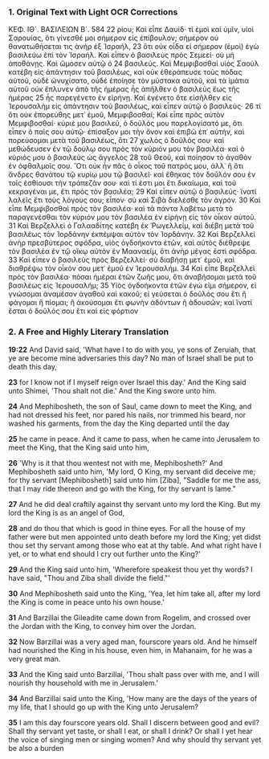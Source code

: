 ### 1. Original Text with Light OCR Corrections

ΚΕΦ. ΙΘ´. ΒΑΣΙΛΕΙΩΝ Β´. 584
22 ρίου; Καὶ εἶπε Δαυίδ· τί ἐμοὶ καὶ ὑμῖν, υἱοὶ Σαρουίας, ὅτι γίνεσθέ μοι
   σήμερον εἰς ἐπίβουλον; σήμερον οὐ θανατωθήσεται τις ἀνὴρ ἐξ Ἰσραήλ,
23 ὅτι οὐκ οἶδα εἰ σήμερον (ἐμοὶ) ἐγὼ βασιλεύω ἐπὶ τὸν Ἰσραήλ. Καὶ εἶπεν
   ὁ βασιλεὺς πρὸς Σεμεεί· οὐ μὴ ἀποθάνῃς. Καὶ ὤμοσεν αὐτῷ ὁ
24 βασιλεύς. Καὶ Μεμφιβοσθαὶ υἱὸς Σαοὺλ κατέβη εἰς ἀπάντησιν τοῦ
   βασιλέως, καὶ οὐκ ἐθεράπευσε τοὺς πόδας αὑτοῦ, οὐδὲ ὠνυχίσατο,
   οὐδὲ ἐποίησε τὸν μύστακα αὑτοῦ, καὶ τὰ ἱμάτια αὑτοῦ οὐκ
   ἔπλυνεν ἀπὸ τῆς ἡμέρας ἧς ἀπῆλθεν ὁ βασιλεὺς ἕως τῆς ἡμέρας
25 ἧς παρεγένετο ἐν εἰρήνῃ. Καὶ ἐγένετο ὅτε εἰσῆλθεν εἰς Ἱερουσαλὴμ
   εἰς ἀπάντησιν τοῦ βασιλέως, καὶ εἶπεν αὑτῷ ὁ βασιλεύς·
26 τί ὅτι οὐκ ἐπορεύθης μετ᾿ ἐμοῦ, Μεμφιβοσθαί; Καὶ εἶπε
   πρὸς αὐτὸν Μεμφιβοσθαί· κύριέ μου βασιλεῦ, ὁ δοῦλός μου παρελογίσατό
   με, ὅτι εἶπεν ὁ παῖς σου αὑτῷ· ἐπίσαξον μοι τὴν ὄνον
   καὶ ἐπιβῶ ἐπ᾿ αὑτήν, καὶ πορεύσομαι μετὰ τοῦ βασιλέως, ὅτι
27 χωλὸς ὁ δοῦλός σου· καὶ μεθώδευσεν ἐν τῷ δούλῳ σου πρὸς τὸν
   κύριόν μου τὸν βασιλέα· καὶ ὁ κύριός μου ὁ βασιλεὺς ὡς ἄγγελος
28 τοῦ Θεοῦ, καὶ ποίησον τὸ ἀγαθὸν ἐν ὀφθαλμοῖς σου. Ὅτι οὐκ
   ἦν πᾶς ὁ οἶκος τοῦ πατρός μου, ἀλλ᾿ ἢ ὅτι ἄνδρες θανάτου τῷ
   κυρίῳ μου τῷ βασιλεῖ· καὶ ἔθηκας τὸν δοῦλόν σου ἐν τοῖς ἐσθίουσι
   τὴν τράπεζάν σου· καὶ τί ἐστι μοι ἔτι δικαίωμα, καὶ τοῦ
   κεκραγέναι με, ἔτι πρὸς τὸν βασιλέα;
29 Καὶ εἶπεν αὑτῷ ὁ βασιλεύς· ἵνατί λαλεῖς ἔτι τοὺς λόγους σου;
   εἶπον· σὺ καὶ Σιβὰ διελέσθε τὸν ἀγρόν.
30 Καὶ εἶπε Μεμφιβοσθαὶ πρὸς τὸν βασιλέα· καὶ τὰ πάντα λαβέτω
   μετὰ τὸ παραγενέσθαι τὸν κύριόν μου τὸν βασιλέα ἐν εἰρήνῃ εἰς τὸν οἶκον
   αὑτοῦ.
31 Καὶ Βερζελλεὶ ὁ Γαλααδίτης κατέβη ἐκ Ῥωγελλείμ, καὶ διέβη
   μετὰ τοῦ βασιλέως τὸν Ἰορδάνην ἐκπέμψαι αὐτὸν τὸν Ἰορδάνην.
32 Καὶ Βερζελλεὶ ἀνὴρ πρεσβύτερος σφόδρα, υἱὸς ὀγδοήκοντα ἐτῶν,
   καὶ αὐτὸς διέθρεψε τὸν βασιλέα ἐν τῷ οἴκῳ αὑτὸν ἐν Μααναείμ,
   ὅτι ἀνὴρ μέγας ἐστὶ σφόδρα.
33 Καὶ εἶπεν ὁ βασιλεὺς πρὸς Βερζελλεί· σὺ διαβήσῃ μετ᾿ ἐμοῦ,
   καὶ διαθρέψω τὸν οἶκόν σου μετ᾿ ἐμοῦ ἐν Ἱερουσαλήμ.
34 Καὶ εἶπε Βερζελλεὶ πρὸς τὸν βασιλέα· πόσαι ἡμέραι ἐτῶν ζωῆς μου,
   ὅτι ἀναβήσομαι μετὰ τοῦ βασιλέως εἰς Ἱερουσαλήμ;
35 Υἱὸς ὀγδοήκοντα ἐτῶν ἐγώ εἰμι σήμερον, εἰ γνώσομαι ἀναμέσον
   ἀγαθοῦ καὶ κακοῦ; εἰ γεύσεται ὁ δοῦλός σου ἔτι ἢ φάγομαι ἢ πίομαι;
   ἢ ἀκούσομαι ἔτι φωνὴν ἀδόντων ἢ ἀδουσῶν; καὶ ἵνατί ἔσται ὁ δοῦλός
   σου ἔτι καὶ εἰς φόρτιον

### 2. A Free and Highly Literary Translation

**19:22** And David said, 'What have I to do with you, ye sons of Zeruiah, that ye are become mine adversaries this day? No man of Israel shall be put to death this day,

**23** for I know not if I myself reign over Israel this day.' And the King said unto Shimei, 'Thou shalt not die.' And the King swore unto him.

**24** And Mephibosheth, the son of Saul, came down to meet the King, and had not dressed his feet, nor pared his nails, nor trimmed his beard, nor washed his garments, from the day the King departed until the day

**25** he came in peace. And it came to pass, when he came into Jerusalem to meet the King, that the King said unto him,

**26** 'Why is it that thou wentest not with me, Mephibosheth?' And Mephibosheth said unto him, 'My lord, O King, my servant did deceive me; for thy servant [Mephibosheth] said unto him [Ziba], "Saddle for me the ass, that I may ride thereon and go with the King, for thy servant is lame."

**27** And he did deal craftily against thy servant unto my lord the King. But my lord the King is as an angel of God,

**28** and do thou that which is good in thine eyes. For all the house of my father were but men appointed unto death before my lord the King; yet didst thou set thy servant among those who eat at thy table. And what right have I yet, or to what end should I cry out further unto the King?'

**29** And the King said unto him, 'Wherefore speakest thou yet thy words? I have said, "Thou and Ziba shall divide the field."'

**30** And Mephibosheth said unto the King, 'Yea, let him take all, after my lord the King is come in peace unto his own house.'

**31** And Barzillai the Gileadite came down from Rogelim, and crossed over the Jordan with the King, to convey him over the Jordan.

**32** Now Barzillai was a very aged man, fourscore years old. And he himself had nourished the King in his house, even him, in Mahanaim, for he was a very great man.

**33** And the King said unto Barzillai, 'Thou shalt pass over with me, and I will nourish thy household with me in Jerusalem.'

**34** And Barzillai said unto the King, 'How many are the days of the years of my life, that I should go up with the King unto Jerusalem?

**35** I am this day fourscore years old. Shall I discern between good and evil? Shall thy servant yet taste, or shall I eat, or shall I drink? Or shall I yet hear the voice of singing men or singing women? And why should thy servant yet be also a burden